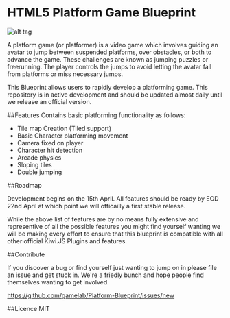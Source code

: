 HTML5 Platform Game Blueprint
================================

![alt tag](https://upload.wikimedia.org/wikipedia/en/1/1f/Another_World_platform_game.gif)

A platform game (or platformer) is a video game which involves guiding an avatar to jump between suspended platforms, over obstacles, or both to advance the game. These challenges are known as jumping puzzles or freerunning. The player controls the jumps to avoid letting the avatar fall from platforms or miss necessary jumps.

This Blueprint allows users to rapidly develop a platforming game. This repository is in active development and should be updated almost daily until we release an official version. 

##Features 
Contains basic platforming functionality as follows:
* Tile map Creation (Tiled support)
* Basic Character platforming movement
* Camera fixed on player
* Character hit detection
* Arcade physics 
* Sloping tiles
* Double jumping

##Roadmap

Development begins on the 15th April. All features should be ready by EOD 22nd April at which point we will officailly a first stable release. 

While the above list of features are by no means fully extensive and representive of all the possible features you might find yourself wanting we will be making every effort to ensure that this blueprint is compatible with all other official Kiwi.JS Plugins and features. 

##Contribute 

If you discover a bug or find yourself just wanting to jump on in please file an issue and get stuck in. We're a friedly bunch and hope people find themselves wanting to get involved. 

https://github.com/gamelab/Platform-Blueprint/issues/new

##Licence
MIT


